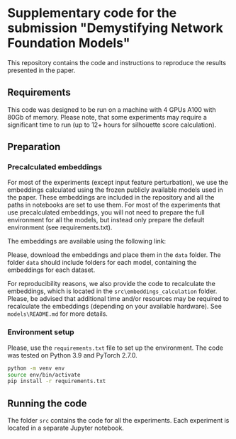 # Supplementary code for the submission "Demystifying Network Foundation Models"

This repository contains the code and instructions to reproduce the results presented in the paper.

## Requirements

This code was designed to be run on a machine with 4 GPUs A100 with 80Gb of memory. Please note, that some experiments may require a significant time to run (up to 12+ hours for silhouette score calculation).

## Preparation

### Precalculated embeddings

For most of the experiments (except input feature perturbation), we use the embeddings calculated using the frozen publicly available models used in the paper. These embeddings are included in the repository and all the paths in notebooks are set to use them. For most of the experiments that use precalculated embeddings, you will not need to prepare the full environment for all the models, but instead only prepare the default environment (see requirements.txt). 

The embeddings are available using the following link:

Please, download the embeddings and place them in the `data` folder. The folder `data` should include folders for each model, containing the embeddings for each dataset.

For reproducibility reasons, we also provide the code to recalculate the embeddings, which is located in the `src\embeddings_calculation` folder. Please, be advised that additional time and/or resources may be required to recalculate the embeddings (depending on your available hardware). See ```models\README.md``` for more details.

### Environment setup

Please, use the `requirements.txt` file to set up the environment. The code was tested on Python 3.9 and PyTorch 2.7.0. 

```bash
python -m venv env
source env/bin/activate
pip install -r requirements.txt
```

## Running the code
The folder `src` contains the code for all the experiments. Each experiment is located in a separate Jupyter notebook. 

